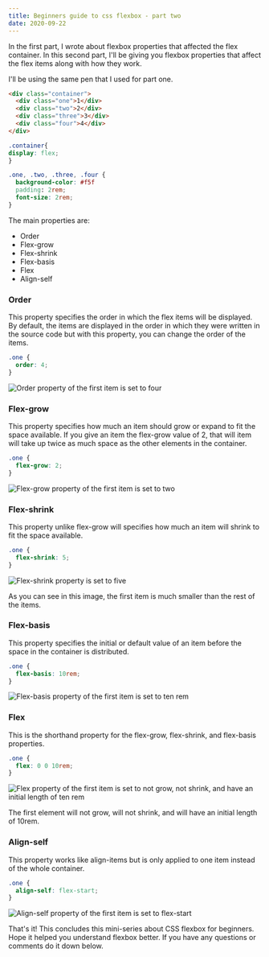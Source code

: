 ```yaml
---
title: Beginners guide to css flexbox - part two
date: 2020-09-22
---
```


In the first part, I wrote about flexbox properties that affected the flex container. In this second part, I'll be giving you flexbox properties that affect the flex items along with how they work.

I'll be using the same pen that I used for part one.

```html
<div class="container">
  <div class="one">1</div>
  <div class="two">2</div>
  <div class="three">3</div>
  <div class="four">4</div>
</div>
```

```css
.container{
display: flex;
}

.one, .two, .three, .four {
  background-color: #f5f
  padding: 2rem;
  font-size: 2rem;
}
```

The main properties are:

- Order
- Flex-grow
- Flex-shrink
- Flex-basis
- Flex
- Align-self

### Order

This property specifies the order in which the flex items will be displayed. By default, the items are displayed in the order in which they were written in the source code but with this property, you can change the order of the items.

```css
.one {
  order: 4;
}
```

![Order property of the first item is set to four](https://dev-to-uploads.s3.amazonaws.com/i/i2wnffu7r4xnhv3ozukv.png)

### Flex-grow

This property specifies how much an item should grow or expand to fit the space available. If you give an item the flex-grow value of 2, that will item will take up twice as much space as the other elements in the container.

```css
.one {
  flex-grow: 2;
}
```

![Flex-grow property of the first item is set to two](https://dev-to-uploads.s3.amazonaws.com/i/c4ov1vtr7s1khbl01e7r.png)

### Flex-shrink

This property unlike flex-grow will specifies how much an item will shrink to fit the space available.

```css
.one {
  flex-shrink: 5;
}
```

![Flex-shrink property is set to five](https://dev-to-uploads.s3.amazonaws.com/i/cszug5rh9exumxyugjfy.png)

As you can see in this image, the first item is much smaller than the rest of the items.

### Flex-basis

This property specifies the initial or default value of an item before the space in the container is distributed.

```css
.one {
  flex-basis: 10rem;
}
```

![Flex-basis property of the first item is set to ten rem](https://dev-to-uploads.s3.amazonaws.com/i/rz72iewfghzux4apxrep.png)

### Flex

This is the shorthand property for the flex-grow, flex-shrink, and flex-basis properties.

```css
.one {
  flex: 0 0 10rem;
}
```

![Flex property of the first item is set to not grow, not shrink, and have an initial length of ten rem](https://dev-to-uploads.s3.amazonaws.com/i/sogccx5mk58zmr0iop0f.png)

The first element will not grow, will not shrink, and will have an initial length of 10rem.

### Align-self

This property works like align-items but is only applied to one item instead of the whole container.

```css
.one {
  align-self: flex-start;
}
```

![Align-self property of the first item is set to flex-start](https://dev-to-uploads.s3.amazonaws.com/i/bsa0wl93q1kt7pq95vwe.png)

That's it! This concludes this mini-series about CSS flexbox for beginners. Hope it helped you understand flexbox better. If you have any questions or comments do it down below.
